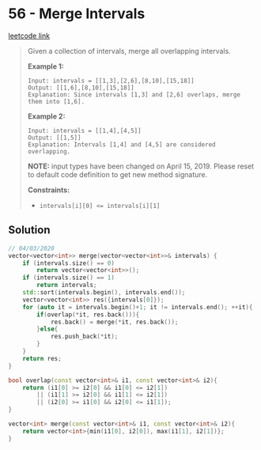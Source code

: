 # 56 - Merge Intervals

[leetcode link](https://leetcode.com/problems/merge-intervals/)

> Given a collection of intervals, merge all overlapping intervals.
>
> **Example 1:**
>
> ```
> Input: intervals = [[1,3],[2,6],[8,10],[15,18]]
> Output: [[1,6],[8,10],[15,18]]
> Explanation: Since intervals [1,3] and [2,6] overlaps, merge them into [1,6].
> ```
>
> **Example 2:**
>
> ```
> Input: intervals = [[1,4],[4,5]]
> Output: [[1,5]]
> Explanation: Intervals [1,4] and [4,5] are considered overlapping.
> ```
>
> **NOTE:** input types have been changed on April 15, 2019. Please reset to default code definition to get new method signature.
>
>  
>
> **Constraints:**
>
> - `intervals[i][0] <= intervals[i][1]`

## Solution

```cpp
// 04/03/2020
vector<vector<int>> merge(vector<vector<int>>& intervals) {
    if (intervals.size() == 0)
        return vector<vector<int>>();
    if (intervals.size() == 1)
        return intervals;
    std::sort(intervals.begin(), intervals.end());
    vector<vector<int>> res({intervals[0]});
    for (auto it = intervals.begin()+1; it != intervals.end(); ++it){
        if(overlap(*it, res.back())){
            res.back() = merge(*it, res.back());
        }else{
            res.push_back(*it);
        }
    }
    return res;
}

bool overlap(const vector<int>& i1, const vector<int>& i2){
    return (i1[0] >= i2[0] && i1[0] <= i2[1]) 
        || (i1[1] >= i2[0] && i1[1] <= i2[1])
        || (i2[0] >= i1[0] && i2[0] <= i1[1]);
}

vector<int> merge(const vector<int>& i1, const vector<int>& i2){
    return vector<int>{min(i1[0], i2[0]), max(i1[1], i2[1])};
}
```